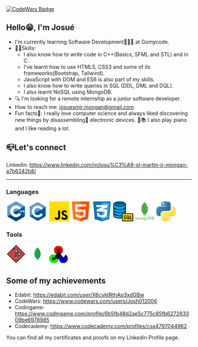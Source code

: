[![CodeWars Badge](https://www.codewars.com/users/Josh012006/badges/large)](https://www.codewars.com/users/Josh012006)

## Hello😁, I'm Josué
  - I'm currently learning Software Development👨🏽‍💻 at Gomycode.
  - 💪🏽Skills:
      * I also know how to write code in C++(Basics, SFML and STL) and in C.
      * I've learnt how to use HTML5, CSS3 and some of its frameworks(Bootstrap, Tailwind).
      * JavaScript with DOM and ES6 is also part of my skills.
      * I also know how to write queries in SQL (DDL, DML and DQL).
      * I also learnt NoSQL using MongoDB. 
  - 🔍 I'm looking for a remote internship as a junior software developer.
  - How to reach me: josuesmjr.mongan@gmail.com
  - Fun facts🥳: I really love computer science and always liked discovering new things by disassembling🔧 electronic devices. 🎹📚 I also play piano and I like reading a lot.

## 📪Let's connect
Linkedin: https://www.linkedin.com/in/josu%C3%A9-st-martin-jr-mongan-a7b6242b8/


***
### Languages

![C++](images/cpp.png) ![C](images/c.png) 
![JavaScript](images/js.png) ![HTML5](images/html.png) ![CSS3](images/css.png)
![SQL](images/sql.png) ![MongoDB](images/mongodb.png)
![Python](images/python.png)

### Tools

![Git](images/git.png) ![MongoDb Compass](images/compass.png) ![OpenCV](images/opencv.png)

## Some of my achievements
  - Edabit: https://edabit.com/user/X6cvktRthAp3xdGBw
  - CodeWars: https://www.codewars.com/users/Josh012006
  - Codingame: https://www.codingame.com/profile/6b5fb48d2ae5c775c85fb627283309be6978985
  - Codecademy: https://www.codecademy.com/profiles/css4797044962


You can find all my certificates and proofs on my Linkedin Profile page.

